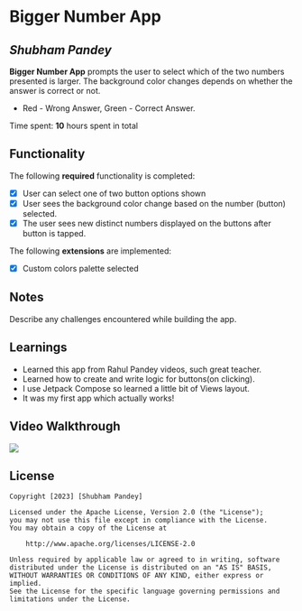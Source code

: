 # Bigger Number App

## *Shubham Pandey*

**Bigger Number App** prompts the user to select which of the two numbers presented is larger. The background color changes depends on whether the answer is correct or not. 
* Red - Wrong Answer, Green - Correct Answer.

Time spent: **10** hours spent in total

## Functionality

The following **required** functionality is completed:

* [x] User can select one of two button options shown
* [x] User sees the background color change based on the number (button) selected.
* [x] The user sees new distinct numbers displayed on the buttons after button is tapped.

The following **extensions** are implemented:

* [x] Custom colors palette selected


## Notes

Describe any challenges encountered while building the app.

## Learnings

* Learned this app from Rahul Pandey videos, such great teacher.
* Learned how to create and write logic for buttons(on clicking).
* I use Jetpack Compose so learned a little bit of Views layout.
* It was my first app which actually works!  

## Video Walkthrough
<img src="https://ephmedia.giphy.com/3ac67240-75a2-4d0b-8479-0f821853f857.gif" />


## License 

    Copyright [2023] [Shubham Pandey]

    Licensed under the Apache License, Version 2.0 (the "License");
    you may not use this file except in compliance with the License.
    You may obtain a copy of the License at

        http://www.apache.org/licenses/LICENSE-2.0

    Unless required by applicable law or agreed to in writing, software
    distributed under the License is distributed on an "AS IS" BASIS,
    WITHOUT WARRANTIES OR CONDITIONS OF ANY KIND, either express or implied.
    See the License for the specific language governing permissions and
    limitations under the License.